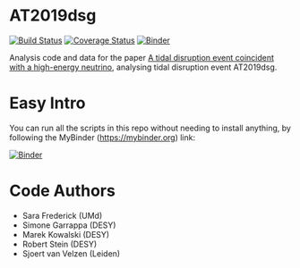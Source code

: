 # AT2019dsg

[![Build Status](https://travis-ci.org/robertdstein/at2019dsg.svg?branch=master)](https://travis-ci.org/robertdstein/at2019dsg) [![Coverage Status](https://coveralls.io/repos/github/robertdstein/at2019dsg/badge.svg?branch=master)](https://coveralls.io/github/robertdstein/at2019dsg?branch=master) [![Binder](https://mybinder.org/badge_logo.svg)](https://mybinder.org/v2/gh/robertdstein/at2019dsg/HEAD)

Analysis code and data for the paper [A tidal disruption event coincident with a high-energy neutrino](https://arxiv.org/abs/2005.05340), analysing tidal disruption event AT2019dsg.

# Easy Intro

You can run all the scripts in this repo without needing to install anything, by following the MyBinder (https://mybinder.org) link:

[![Binder](https://mybinder.org/badge_logo.svg)](https://mybinder.org/v2/gh/robertdstein/at2019dsg/HEAD)

# Code Authors
* Sara Frederick (UMd)
* Simone Garrappa (DESY)
* Marek Kowalski (DESY)
* Robert Stein (DESY) 
* Sjoert van Velzen (Leiden)
